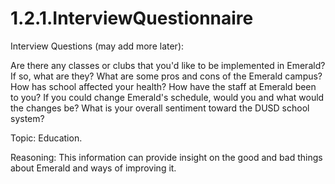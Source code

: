 # 1.2.1.InterviewQuestionnaire

Interview Questions (may add more later): 

Are there any classes or clubs that you'd like to be implemented in Emerald? If so, what are they?
What are some pros and cons of the Emerald campus?
How has school affected your health?
How have the staff at Emerald been to you?
If you could change Emerald's schedule, would you and what would the changes be?
What is your overall sentiment toward the DUSD school system?

Topic: Education.

Reasoning: This information can provide insight on the good and bad things about Emerald and ways of improving it.
